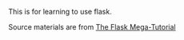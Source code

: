 This is for learning to use flask.

Source materials are from [The Flask Mega-Tutorial](https://blog.miguelgrinberg.com/post/the-flask-mega-tutorial-part-i-hello-world)
